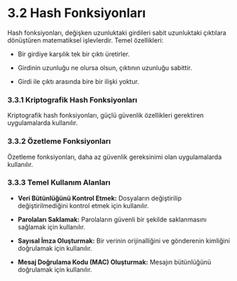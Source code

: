 # 3.2 Hash Fonksiyonları

Hash fonksiyonları, değişken uzunluktaki girdileri sabit uzunluktaki çıktılara dönüştüren matematiksel işlevlerdir. Temel özellikleri:

- Bir girdiye karşılık tek bir çıktı üretirler.
  
- Girdinin uzunluğu ne olursa olsun, çıktının uzunluğu sabittir.
  
- Girdi ile çıktı arasında bire bir ilişki yoktur.


### 3.3.1 Kriptografik Hash Fonksiyonları

Kriptografik hash fonksiyonları, güçlü güvenlik özellikleri gerektiren uygulamalarda kullanılır.

### 3.3.2 Özetleme Fonksiyonları

Özetleme fonksiyonları, daha az güvenlik gereksinimi olan uygulamalarda kullanılır.

### 3.3.3 Temel Kullanım Alanları

- **Veri Bütünlüğünü Kontrol Etmek:** Dosyaların değiştirilip değiştirilmediğini kontrol etmek için kullanılır.

- **Parolaları Saklamak:** Parolaların güvenli bir şekilde saklanmasını sağlamak için kullanılır.

- **Sayısal İmza Oluşturmak:** Bir verinin orijinalliğini ve gönderenin kimliğini doğrulamak için kullanılır.

- **Mesaj Doğrulama Kodu (MAC) Oluşturmak:** Mesajın bütünlüğünü doğrulamak için kullanılır.
